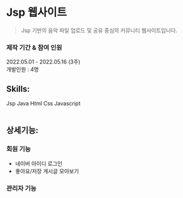 # Jsp 웹사이트
>Jsp 기반의 음악 파일 업로드 및 공유 중심의 커뮤니티 웹사이트입니다.  

### 제작 기간 & 참여 인원
2022.05.01 - 2022.05.16 (3주)  
개발인원 : 4명
&nbsp;  
   

## Skills:
Jsp Java
Html Css Javascript 
&nbsp;    
&nbsp;  
   
## 상세기능:  
### 회원 기능
- 네이버 아이디 로그인
- 좋아요/저장 게시글 모아보기

### 관리자 기능
&nbsp;  
   
<!--
## DB 관계도

![대체 텍스트](https://images.pexels.com/photos/8283833/pexels-photo-8283833.jpeg?auto=compress&cs=tinysrgb&w=600)
-->   



<!--

2. Demo 링크
(추가요망)

### 실행 경로
프로젝트 폴더\src\main\webapp\board\jsphome\home.jsp

차트 불러오기 실행 : 
IDE에서 jspMusic\src\main\java\chart\StartgetChart.java 실행


5. ERD(필요할 경우)

6. 핵심 기능 : 코드로 보여주거나, 코드 링크


7. **트러블슈팅 경험(중요!)** / 자랑하고 싶은 코드


-->
